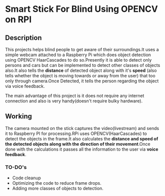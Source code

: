 # **Smart Stick For Blind Using OPENCV on RPI**


## Description

This projects helps blind people to get aware of their surroundings.It uses a simple webcam attached to a Raspberry Pi which does object detection using OPENCV HaarCascades to do so.Presently it is able to detect only persons and cars but can be implemented to detect other classes of objects also.It also tells the **distance** of detected object along with it's **speed** (also tells whether the object is moving towards or away from the user) that too only through camera.Once Detected, it tells the person regarding the object via voice feedback. 

The main advantage of this project is it does not require any internet connection and also is very handy(doesn't require bulky hardware).

## Working

The camera mounted on the stick captures the video(livestream) and sends it to Raspberry PI for processing.RPi uses OPENCV(HaarCascades) to detect the objects in the frame.It also calculates the **distance and speed of the detected objects along with the direction of their movement**.Once done with the calculations it passes all the information to the user via **voice feedback**.

### TO-DO's
* Code cleanup
* Optimizing the code to reduce frame drops.
* Adding more classes of objects to detection.
